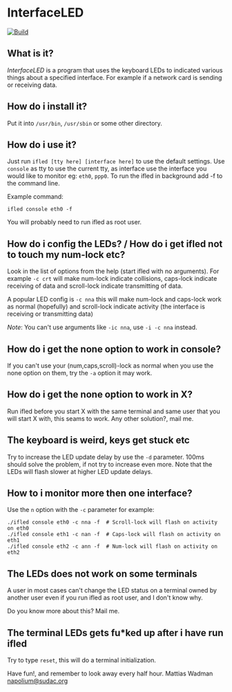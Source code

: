 # InterfaceLED

[![Build](https://github.com/wolkenschieber/ifled/actions/workflows/build.yml/badge.svg)](https://github.com/wolkenschieber/ifled/actions/workflows/build.yml)

## What is it?

_InterfaceLED_ is a program that uses the keyboard LEDs to indicated various
things about a specified interface. For example if a network card is sending
or receiving data.


## How do i install it?

Put it into `/usr/bin`, `/usr/sbin` or some other directory.


## How do i use it?

Just run `ifled [tty here] [interface here]` to use the default settings.
Use `console` as tty to use the current tty, as interface use the interface you
would like to monitor eg: `eth0`, `ppp0`. To run the ifled in background add -f to
the command line.

Example command:
```
ifled console eth0 -f
```

You will probably need to run ifled as root user.


## How do i config the LEDs? / How do i get ifled not to touch my num-lock etc?

Look in the list of options from the help (start ifled with no arguments).
For example `-c crt` will make num-lock indicate collisions, caps-lock indicate
receiving of data and scroll-lock indicate transmitting of data.

A popular LED config is `-c nna` this will make num-lock and caps-lock work as
normal (hopefully) and scroll-lock indicate activity (the interface is
receiving or transmitting data)

*Note*: You can't use arguments like `-ic nna`, use `-i -c nna` instead. 


## How do i get the none option to work in console?

If you can't use your (num,caps,scroll)-lock as normal when you use the none
option on them, try the `-a` option it may work.


## How do i get the none option to work in X?

Run ifled before you start X with the same terminal and same user that you will
start X with, this seams to work. Any other solution?, mail me.


## The keyboard is weird, keys get stuck etc

Try to increase the LED update delay by use the `-d` parameter. 100ms should
solve the problem, if not try to increase even more. Note that the LEDs will
flash slower at higher LED update delays.


## How to i monitor more then one interface?

Use the `n` option with the `-c` parameter for example:

```
./ifled console eth0 -c nna -f  # Scroll-lock will flash on activity on eth0
./ifled console eth1 -c nan -f  # Caps-lock will flash on activity on eth1
./ifled console eth2 -c ann -f  # Num-lock will flash on activity on eth2
```

## The LEDs does not work on some terminals

A user in most cases can't change the LED status on a terminal owned by another
user even if you run ifled as root user, and I don't know why.

Do you know more about this? Mail me.


## The terminal LEDs gets fu*ked up after i have run ifled

Try to type `reset`, this will do a terminal initialization.


Have fun!, and remember to look away every half hour.
Mattias Wadman <napolium@sudac.org>


